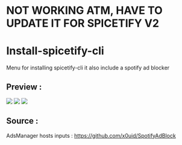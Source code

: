 # NOT WORKING ATM, HAVE TO UPDATE IT FOR SPICETIFY V2

# Install-spicetify-cli
Menu for installing spicetify-cli it also include a spotify ad blocker

## Preview :

![](https://i.ibb.co/qDLSHwL/1.png)
![](https://i.ibb.co/nQqRfNT/2.png)
![](https://i.ibb.co/w057fS8/3.png)

## Source : 

AdsManager hosts inputs :
https://github.com/x0uid/SpotifyAdBlock
